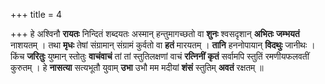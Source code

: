 +++
title = 4

+++
हे अश्विनौ **रायतः** निन्दितं शब्दयतः अस्मान् हन्तुमागच्छतो वा **शुनः** श्वसदृशान् **अभितः** **जम्भयतं** नाशयतम् । तथा **मृधः** तेषां संग्रामान् संग्रामं कुर्वतो वा **हतं** मारयतम् । **तानि** हननोपायान् **विदथुः** जानीथः । किंच **जरितुः** युष्मान् स्तोतुः **वाचंवाचं** तां तां स्तुतिलक्षणां वाचं **रत्निनीं** **कृतं** सर्वामपि स्तुतिं रमणीयफलवतीं कुरुतम् । हे **नासत्या** सत्यभूतौ युवाम् **उभा** उभौ मम मदीयां **शंसं** स्तुतिम् **अवतं** रक्षतम् ॥